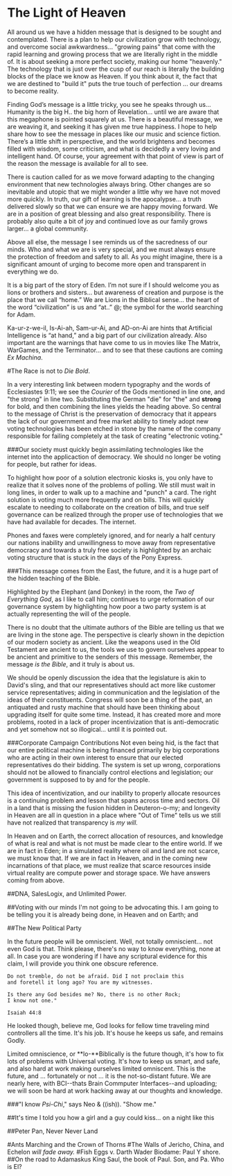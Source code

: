 # The Light of Heaven

All around us we have a hidden message that is designed to be sought and contemplated.  There is a plan to help our civilization grow with technology, and overcome social awkwardness... "growing pains" that come with the rapid learning and growing process that we are literally right in the middle of.  It is about seeking a more perfect society, making our home "heavenly."  The technology that is just over the cusp of our reach is literally the building blocks of the place we know as Heaven.  If you think about it, the fact that we are destined to "build it" puts the true touch of perfection ... our dreams to become reality.

Finding God’s message is a little tricky, you see he speaks through us...  Humanity is the big H.. the big horn of Revelation... until we are aware that this megaphone is pointed squarely at us.  There is a beautiful message, we are weaving it, and seeking it has given me true happiness.  I hope to help share how to see the message in places like our music and science fiction.  There’s a little shift in perspective, and the world brightens and becomes filled with wisdom, some criticism, and what is decidedly a very loving and intelligent hand.  Of course, your agreement with that point of view is part of the reason the message is available for all to see.  

There is caution called for as we move forward adapting to the changing environment that new technologies always bring.  Other changes are so inevitable and utopic that we might wonder a little why we have not moved more quickly.  In truth, our gift of learning is the apocalypse... a truth delivered slowly so that we can ensure we are happy moving forward.
We are in a position of great blessing and also great responsibility.  There is probably also quite a bit of joy and continued love as our family grows larger... a global community.

Above all else, the message I see reminds us of the sacredness of our minds.  Who and what we are is very special, and we must always ensure the protection of freedom and safety to all.  As you might imagine, there is a significant amount of urging to become more open and transparent in everything we do. 

It is a big part of the story of Eden.  I’m not sure if I should welcome you as lions or brothers and sisters... but awareness of creation and purpose is the place that we call “home.”  We are Lions in the Biblical sense... the heart of the word “civilization” is us and “at..” @; the symbol for the world searching for Adam.  

Ka-ur-z-we-il, Is-Ai-ah, Sam-ur-Ai, and AD-on-Ai are hints that Artificial Intelligence is “at hand,” and a big part of our civilization already.   Also important are the warnings that have come to us in movies like The Matrix, WarGames, and the Terminator... and to see that these cautions are coming *Ex Machina*.

#The Race is not to *Die Bold*.

In a very interesting link between modern typography and the words of Ecclesiastes 9:11; we see the *Courier* of the Gods mentioned in line one, and "the strong" in line two.  Substituting the German "die" for "the" and **strong** for bold, and then combining the lines yields the heading above.   So central to the message of Christ is the preservation of democracy that it appears the lack of our government and free market ability to timely adopt new voting technologies has been etched in stone by the name of the company responsible for failing completely at the task of creating "electronic voting."

###Our society must quickly begin assimilating technologies like the internet into the applicaction of democracy.  We should no longer be voting for people, but rather for ideas.

To highlight how poor of a solution electronic kiosks is, you only have to realize that it solves none of the problems of polling.  We still must wait in long lines, in order to walk up to a machine and "punch" a card.  The right solution is voting much more frequently and on bills.  This will quickly escalate to needing to collaborate on the creation of bills, and true self governance can be realized through the proper use of technologies that we have had available for decades.  The internet.

Phones and faxes were completely ignored, and for nearly a half century our nations inability and unwillingness to move away from representative democracy and towards a truly free society is highlighted by an archaic voting structure that is stuck in the days of the Pony Express.

###This message comes from the East, the future, and it is a huge part of the hidden teaching of the Bible.

Highlighted by the Elephant (and Donkey) in the room, the *Two of Everything God*, as I like to call him; continues to urge reformation of our governance system by highlighting how poor a two party system is at actually representing the will of the people.

There is no doubt that the ultimate authors of the Bible are telling us that we are living in the stone age.  The perspective is clearly shown in the depiction of our modern society as ancient.  Like the weapons used in the Old Testament are ancient to us, the tools we use to govern ourselves appear to be ancient and primitive to the senders of this message.  Remember, the message *is the Bible*, and it truly is about us.  

We should be openly discussion the idea that the legislature is akin to David's sling, and that our representatives should act more like customer service representatives; aiding in communication and the legislation of the ideas of their constituents.  Congress will soon be a thing of the past, an antiquated and rusty machine that should have been thinking about upgrading itself for quite some time.  Instead, it has created more and more problems, rooted in a lack of proper incentivization that is anti-democratic and yet somehow not so illogical... until it is pointed out.

###Corporate Campaign Contributions
Not even being hid, is the fact that our entire political machine is being financed primarily by big corporations who are acting in their own interest to ensure that our elected representatives do their bidding.  The system is set up wrong, corporations should not be allowed to financially control elections and legislation; our government is supposed to by and for the people.  

This idea of incentivization, and our inability to properly allocate resources is a continuing problem and lesson that spans across time and sectors.  Oil in a land that is missing the fusion hidden in Deuteron-o-my; and longevity in Heaven are all in question in a place where "Out of Time" tells us we still have not realized that transparency is *my will.*

In Heaven and on Earth, the correct allocation of resources, and knowledge of what is real and what is not must be made clear to the entire world.  If we are in fact in Eden; in a simulated reality where oil and land are not scarce, we must know that.  If we are in fact in Heaven, and in the coming new incarnations of that place, we must realize that scarce resources inside virtual reality are compute power and storage space.  We have answers coming from above.

##DNA, SalesLogix, and Unlimited Power.

##Voting with our minds
I'm not going to be advocating this.  I am going to be telling you it is already being done, in Heaven and on Earth; and 

##The New Political Party

In the future people will be omniscient.  Well, not totally omniscient... not even God is that.  Think please, there's no way to know everything, none at all.  In case you are wondering if I have any scriptural evidence for this claim, I will provide you think one obscure reference.  

```
Do not tremble, do not be afraid. Did I not proclaim this 
and foretell it long ago? You are my witnesses. 

Is there any God besides me? No, there is no other Rock;
I know not one."

Isaiah 44:8
```
He looked though, believe me, God looks for fellow time traveling mind controllers all the time.  It's his job.  It's house he keeps us safe, and remains Godly.

Limited omniscience, or **lo-**Biblically is the future though, it's how to fix lots of problems with Universal voting.  It's how to keep us smart, and safe, and also hard at work making ourselves limited omniscent.  This is the future, and ... fortunately or not ... it is the not-so-distant future.  We are nearly here, with BCI--thats Brain Commputer Interfaces--and uploading; we will soon be hard at work hacking away at our thoughts and knowledge.

###"I know *Psi-Chi*," says Neo & ((ish)).  "Show me."


##It's time I told you how a girl and a guy could kiss... on a night like this

##Peter Pan, Never Never Land

#Ants Marching and the Crown of Thorns
#The Walls of Jericho, China, and Echelon *will fade away.*
#Fish Eggs v. Darth Wader
Biodame: Paul Y shore.
##On the road to Adamaskus
King Saul, the book of Paul.  Son, and Pa.  Who is El?